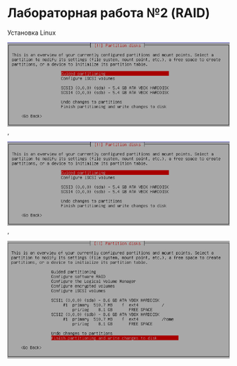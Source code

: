 ﻿# Лабораторная работа №2 (RAID)

Установка Linux


![](screenshots/firstTask/1.png),

![](screenshots/firstTask/1.png),

![](screenshots/firstTask/2.png)
